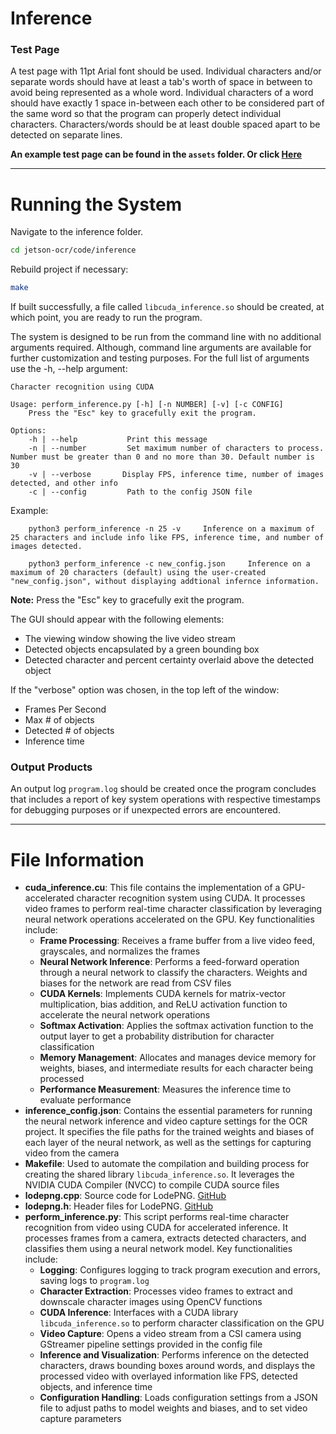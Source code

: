# Inference

### Test Page
A test page with 11pt Arial font should be used. Individual characters and/or separate words should have at least a tab's worth of space in between to avoid being represented as a whole word. Individual characters of a word should have exactly 1 space in-between each other to be considered part of the same word so that the program can properly detect individual characters. Characters/words should be at least double spaced apart to be detected on separate lines.

**An example test page can be found in the `assets` folder. Or click [Here](https://jira.a2etechnologies.com:8444/projects/AEOCR/repos/jetson-ocr/browse/assets/Example%20OCR%20Test%20Page.docx)**

---
# Running the System
Navigate to the inference folder.
```bash
cd jetson-ocr/code/inference
```

Rebuild project if necessary:
```bash
make
```

If built successfully, a file called `libcuda_inference.so` should be created, at which point, you are ready to run the program. 

The system is designed to be run from the command line with no additional arguments required. Although, command line arguments are available for further customization and testing purposes. For the full list of arguments use the -h, --help argument:
```
Character recognition using CUDA

Usage: perform_inference.py [-h] [-n NUMBER] [-v] [-c CONFIG]
	Press the "Esc" key to gracefully exit the program.

Options:  
	-h | --help           Print this message  
	-n | --number         Set maximum number of characters to process. Number must be greater than 0 and no more than 30. Default number is 30  
	-v | --verbose       Display FPS, inference time, number of images detected, and other info  
	-c | --config         Path to the config JSON file
```

Example:
```
	python3 perform_inference -n 25 -v     Inference on a maximum of 25 characters and include info like FPS, inference time, and number of images detected.

	python3 perform_inference -c new_config.json     Inference on a maximum of 20 characters (default) using the user-created "new_config.json", without displaying addtional infernce information. 
```
**Note:** Press the "Esc" key to gracefully exit the program.

The GUI should appear with the following elements:
* The viewing window showing the live video stream
* Detected objects encapsulated by a green bounding box 
* Detected character and percent certainty overlaid above the detected object

If the "verbose" option was chosen, in the top left of the window:
* Frames Per Second
* Max # of objects
* Detected # of objects
* Inference time

### Output Products
An output log `program.log` should be created once the program concludes that includes a report of key system operations with respective timestamps for debugging purposes or if unexpected errors are encountered. 

---
# File Information

- **cuda_inference.cu**: This file contains the implementation of a GPU-accelerated character recognition system using CUDA. It processes video frames to perform real-time character classification by leveraging neural network operations accelerated on the GPU. Key functionalities include:
	- **Frame Processing**: Receives a frame buffer from a live video feed, grayscales, and normalizes the frames
	- **Neural Network Inference**: Performs a feed-forward operation through a neural network to classify the characters. Weights and biases for the network are read from CSV files
	- **CUDA Kernels**: Implements CUDA kernels for matrix-vector multiplication, bias addition, and ReLU activation function to accelerate the neural network operations
	- **Softmax Activation**: Applies the softmax activation function to the output layer to get a probability distribution for character classification
	- **Memory Management**: Allocates and manages device memory for weights, biases, and intermediate results for each character being processed
	- **Performance Measurement**: Measures the inference time to evaluate performance
- **inference_config.json**: Contains the essential parameters for running the neural network inference and video capture settings for the OCR project. It specifies the file paths for the trained weights and biases of each layer of the neural network, as well as the settings for capturing video from the camera
- **Makefile**: Used to automate the compilation and building process for creating the shared library `libcuda_inference.so`. It leverages the NVIDIA CUDA Compiler (NVCC) to compile CUDA source files
- **lodepng.cpp**: Source code for LodePNG. [GitHub](https://github.com/lvandeve/lodepng)
- **lodepng.h**: Header files for LodePNG. [GitHub](https://github.com/lvandeve/lodepng)
- **perform_inference.py**: This script performs real-time character recognition from video using CUDA for accelerated inference. It processes frames from a camera, extracts detected characters, and classifies them using a neural network model. Key functionalities include:
	- **Logging**: Configures logging to track program execution and errors, saving logs to `program.log`
	- **Character Extraction**: Processes video frames to extract and downscale character images using OpenCV functions
	- **CUDA Inference**: Interfaces with a CUDA library `libcuda_inference.so` to perform character classification on the GPU
	- **Video Capture**: Opens a video stream from a CSI camera using GStreamer pipeline settings provided in the config file
	- **Inference and Visualization**: Performs inference on the detected characters, draws bounding boxes around words, and displays the processed video with overlayed information like FPS, detected objects, and inference time
	- **Configuration Handling**: Loads configuration settings from a JSON file to adjust paths to model weights and biases, and to set video capture parameters
